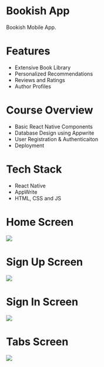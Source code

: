 
# Bookish App
Bookish Mobile App.

# Features
* Extensive Book Library
* Personalized Recommendations
* Reviews and Ratings
* Author Profiles

# Course Overview
* Basic React Native Components
* Database Design using Appwrite
* User Registration & Authenticaiton
* Deployment

# Tech Stack
* React Native
* AppWrite
* HTML, CSS and JS

# Home Screen
<img src="assets/screenshot/onboarding.jpg">  

# Sign Up Screen
<img src="assets/screenshot/signup.jpg">  

# Sign In Screen
<img src="assets/screenshot/login.jpg">  

# Tabs Screen
<img src="assets/screenshot/tabs.jpg">  
